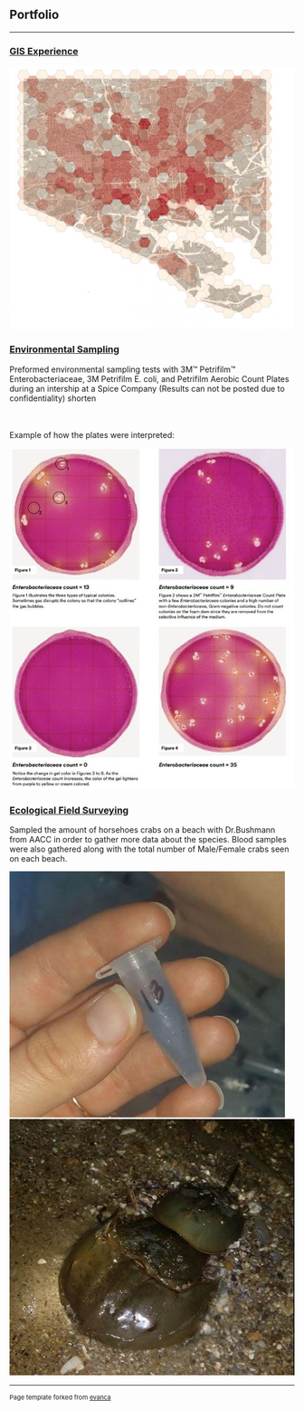 ## Portfolio

---
### [GIS Experience](/project_probation/index)

<img src="images/SneakPeakVacancy.png?raw=true"/>

### [Environmental Sampling](/project_probation/index)
Preformed environmental sampling tests with 3M™ Petrifilm™ Enterobacteriaceae, 3M Petrifilm E. coli, and
Petrifilm Aerobic Count Plates during an intership at a Spice Company (Results can not be posted due to confidentiality) shorten

  <br><br>
Example of how the plates were interpreted:


<img src="images/New_Eb.JPG?raw=true"/>

### [Ecological Field Surveying](/project_probation/index) 
Sampled the amount of horsehoes crabs on a beach with Dr.Bushmann from AACC in order to gather more data about the species. Blood samples were also gathered along with the total number of Male/Female crabs seen on each beach.

<img src="images/Blood.JPG?raw=true"/>
<img src="images/Crabs.JPG?raw=true"/>

---
<p style="font-size:11px">Page template forked from <a href="https://github.com/evanca/quick-portfolio">evanca</a></p>
<!-- Remove above link if you don't want to attibute -->
